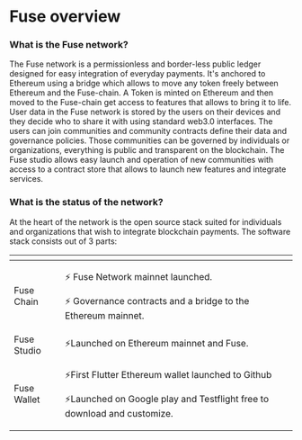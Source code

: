 # Fuse overview

### What is the Fuse network?

The Fuse network is a permissionless and border-less public ledger designed for easy integration of everyday payments. It's anchored to Ethereum using a bridge which allows to move any token freely between Ethereum and the Fuse-chain.  A Token is minted on Ethereum and then moved to the Fuse-chain get access to features that allows to bring it to life.  
User data in the Fuse network is stored by the users on their devices and they decide who to share it with using standard web3.0 interfaces. The users can join communities and community contracts define their data and governance policies. Those communities can be governed by individuals or organizations, everything is public and transparent on the blockchain. The Fuse studio allows easy launch and operation of new communities with access to a contract store that allows to launch new features and integrate services.

### What is the status of the network?

At the heart of the network is the open source stack suited for individuals and organizations that wish to integrate blockchain payments. The software stack consists out of 3 parts:

<table>
  <thead>
    <tr>
      <th style="text-align:left"></th>
      <th style="text-align:left"></th>
    </tr>
  </thead>
  <tbody>
    <tr>
      <td style="text-align:left">Fuse Chain</td>
      <td style="text-align:left">
        <p>&#x26A1; Fuse Network mainnet launched.</p>
        <p>&#x26A1; Governance contracts and a bridge to the Ethereum mainnet.</p>
      </td>
    </tr>
    <tr>
      <td style="text-align:left">Fuse Studio</td>
      <td style="text-align:left">&#x26A1;Launched on Ethereum mainnet and Fuse.</td>
    </tr>
    <tr>
      <td style="text-align:left">Fuse Wallet</td>
      <td style="text-align:left">
        <p>&#x26A1;First Flutter Ethereum wallet launched to Github</p>
        <p>&#x26A1;Launched on Google play and Testflight free to download and customize.</p>
      </td>
    </tr>
  </tbody>
</table>

